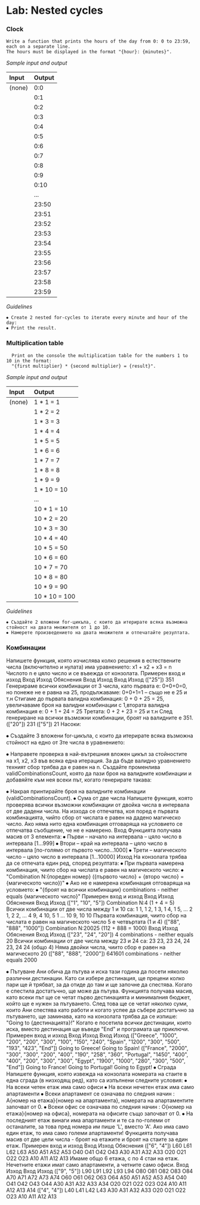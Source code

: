 # Lab: Nested cycles

### Clock

	Write a function that prints the hours of the day from 0: 0 to 23:59, each on a separate line.
	The hours must be displayed in the format "{hour}: {minutes}".

*Sample input and output*

| Input  |	Output |
| :---   | :---   |
| (none) | 0:0    |
|        | 0:1    |
|        | 0:2    |
|        | 0:3    |
|        | 0:4    |
|        | 0:5    |
|        | 0:6    |
|        | 0:7    |
|        | 0:8    |
|        | 0:9    |
|        | 0:10   |
|        | ...    |
|        | 23:50  |
|        | 23:51  |
|        | 23:52  |
|        | 23:53  |
|        | 23:54  |
|        | 23:55  |
|        | 23:56  |
|        | 23:57  |
|        | 23:58  |
|        | 23:59  |

*Guidelines*

	⦁ Create 2 nested for-cycles to iterate every minute and hour of the day:
	⦁ Print the result.
	
### Multiplication table

	  Print on the console the multiplication table for the numbers 1 to 10 in the format:
	  "{first multiplier} * {second multiplier} = {result}". 
	

*Sample input and output*

| Input  | Output |
| :---   | :---   |
| (none) | 1 * 1 = 1 |
|        | 1 * 2 = 2 |
|        | 1 * 3 = 3 |
|        | 1 * 4 = 4 |
|        | 1 * 5 = 5 |
|        | 1 * 6 = 6 |
|        | 1 * 7 = 7 |
|        | 1 * 8 = 8 |
|        | 1 * 9 = 9 |
|        | 1 * 10 = 10 |
|        | ... |
|        | 10 * 1 = 10 |
|        | 10 * 2 = 20 |
|        | 10 * 3 = 30 |
|        | 10 * 4 = 40 |
|        | 10 * 5 = 50 |
|        | 10 * 6 = 60 |
|        | 10 * 7 = 70 |
|        | 10 * 8 = 80 |
|        | 10 * 9 = 90 |
|        | 10 * 10 = 100 |

*Guidelines*

	⦁ Създайте 2 вложени for-цикъла, с които да итерирате всяка възможна стойност на двата множителя от 1 до 10.
	⦁ Намерете произведението на двата множителя и отпечатайте резултата.
	
### Комбинации

Напишете функция, която изчислява колко решения в естествените числа (включително и нулата) има уравнението:
x1 + x2 + x3 = n
Числото n е цяло число и се въвежда от конзолата. 
Примерен вход и изход
Вход	Изход	Обяснения	Вход	Изход	Вход	Изход
(["25"])	351	Генерираме всички комбинации от 3 числа, като първата е:
0+0+0=0, но понеже не е равна на 25, продължаваме:
0+0+1=1 – също не е 25 и т.н
Стигаме до първата валидна комбинация:
0 + 0 + 25 = 25, увеличаваме броя на валидни комбинации с 1,втората валидна комбинация е:
0 + 1 + 24 = 25
Третата:
0 + 2 + 23 = 25  и т.н 
След генериране на всички възможни комбинации, броят на валидните е 351.	(["20"])	231	(["5"])
	21
Насоки:

⦁	Създайте 3 вложени for-цикъла, с които да итерирате всяка възможна стойност на едно от 3те числа в уравнението:
  
⦁	Направете проверка в най-вътрешния вложен цикъл за стойностите на x1, x2, x3 във всяка една итерация. За да бъде валидно уравнението техният сбор трябва да е равен на n. Създайте променлива validCombinationsCount, която да пази броя на валидните комбинации и добавяйте към нея всеки път, когато генерирате такава:
  
⦁	Накрая принтирайте броя на валидните комбинации (validCombinationsCount).
⦁	Сума от две числа
Напишете функция, която проверява всички възможни комбинации от двойка числа в интервала от две дадени числа. На изхода се отпечатва, коя поред е първата комбинацията, чийто сбор от числата е равен на дадено магическо число. Ако няма нито една комбинация отговаряща на условието се отпечатва съобщение, че не е намерено.
Вход
Функцията получава масив от 3 елемента:
⦁	Първи – начало на интервала – цяло число в интервала [1...999]
⦁	Втори – край на интервала – цяло число в интервала [по-голямо от първото число...1000]
⦁	Трети – магическото число – цяло число в интервала [1...10000]
Изход
На конзолата трябва да се отпечата един ред, според резултата:
⦁	При първата намерена комбинация, чиито сбор на числата е равен на магическото число:
⦁	"Combination N:{пореден номер} ({първото число} + {второ число} = {магическото число})"
⦁	Ако не е намерена комбинация отговаряща на условието:
⦁	"{броят на всички комбинации} combinations - neither equals {магическото число}"
Примерен вход и изход
Вход	Изход	Обяснения	Вход	Изход
(["1",
"10",
"5"])	Combination N:4 (1 + 4 = 5)	Всички комбинации  от две числа между 1 и 10 са:
1 1, 1 2, 1 3, 1 4, 1 5, ... 2 1, 2 2, ... 4 9, 4 10, 5 1 ... 10 9, 10 10
Първата комбинация, чиито сбор на числата е равен на магическото число 5 е четвъртата (1 и 4)
	(["88",
"888",
"1000"])	Combination N:20025 (112 + 888 = 1000)
Вход	Изход	Обяснения	Вход	Изход
(["23",
"24",
"20"])	4 combinations - neither equals 20	Всички комбинации  от две числа между 23 и 24 са: 23 23, 23 24, 24 23, 24 24 (общо 4)
Няма двойки числа, чиито сбор е равен на магическото 20	(["88", 
"888", 
"2000"])	641601 combinations - neither equals 2000

⦁	Пътуване
Ани обича да пътува и иска тази година да посети няколко различни дестинации. Като си избере дестинация, ще прецени колко пари ще й трябват, за да отиде до там и ще започне да спестява. Когато е спестила достатъчно, ще може да пътува.
Функцията получава масив, като всеки път ще се четат първо дестинацията и минималния бюджет, който ще е нужен за пътуването. 
След това ще се четат няколко суми, които Ани спестява като работи и когато успее да събере достатъчно за пътуването, ще заминава, като на конзолата трябва да се изпише:
 "Going to {дестинацията}!" 
Когато е посетила всички дестинации, които иска, вместо дестинация ще въведе "End" и програмата ще приключи.
Примерен вход и изход
Вход	Изход	Вход	Изход
(["Greece",
"1000",
"200",
"200",
"300",
"100",
"150",
"240",
"Spain",
"1200",
"300",
"500",
"193",
"423",
"End"])
	Going to Greece!
Going to Spain!	(["France",
"2000",
"300",
"300",
"200",
"400",
"190",
"258",
"360",
"Portugal",
"1450",
"400",
"400",
"200",
"300",
"300",
"Egypt",
"1900",
"1000",
"280",
"300",
"500",
"End"])
	Going to France!
Going to Portugal!
Going to Egypt!
⦁	Сграда
Напишете функция, която извежда на конзолата номерата на стаите в една сграда (в низходящ ред), като са изпълнени следните условия:
⦁	На всеки четен етаж има само офиси
⦁	На всеки нечетен етаж има само апартаменти
⦁	Всеки апартамент се означава по следния начин : А{номер на етажа}{номер на апартамента}, номерата на апартаментите започват от 0.
⦁	Всеки офис се означава по следния начин : О{номер на етажа}{номер на офиса}, номерата на офисите също започват от 0.
⦁	На последният етаж винаги има апартаменти и те са по-големи от останалите, за това пред номера им пише 'L', вместо 'А'. Ако има само един етаж, то има само големи апартаменти!
Функцията получава масив от две цели числа - броят на етажите и броят на стаите за един етаж. 
Примерен вход и изход
Вход	Изход	Обяснения
(["6", "4"])
	L60 L61 L62 L63
A50 A51 A52 A53
O40 O41 O42 O43
A30 A31 A32 A33
O20 O21 O22 O23
A10 A11 A12 A13	Имаме общо 6 етажа, с по 4 стаи на етаж. Нечетните етажи имат само апартаменти, а четните само офиси.
Вход	Изход	Вход	Изход
(["9", "5"])
	L90 L91 L92 L93 L94
O80 O81 O82 O83 O84
A70 A71 A72 A73 A74
O60 O61 O62 O63 O64
A50 A51 A52 A53 A54
O40 O41 O42 O43 O44
A30 A31 A32 A33 A34
O20 O21 O22 O23 O24
A10 A11 A12 A13 A14	(["4", "4"])	L40 L41 L42 L43
A30 A31 A32 A33
O20 O21 O22 O23
A10 A11 A12 A13

